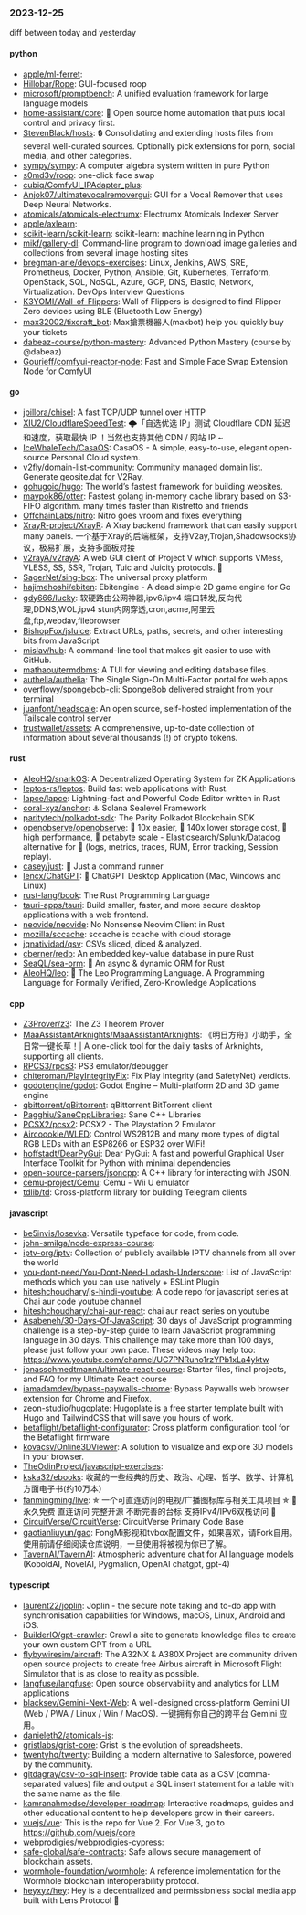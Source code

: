 ### 2023-12-25
diff between today and yesterday

#### python
* [apple/ml-ferret](https://github.com/apple/ml-ferret): 
* [Hillobar/Rope](https://github.com/Hillobar/Rope): GUI-focused roop
* [microsoft/promptbench](https://github.com/microsoft/promptbench): A unified evaluation framework for large language models
* [home-assistant/core](https://github.com/home-assistant/core): 🏡 Open source home automation that puts local control and privacy first.
* [StevenBlack/hosts](https://github.com/StevenBlack/hosts): 🔒 Consolidating and extending hosts files from several well-curated sources. Optionally pick extensions for porn, social media, and other categories.
* [sympy/sympy](https://github.com/sympy/sympy): A computer algebra system written in pure Python
* [s0md3v/roop](https://github.com/s0md3v/roop): one-click face swap
* [cubiq/ComfyUI_IPAdapter_plus](https://github.com/cubiq/ComfyUI_IPAdapter_plus): 
* [Anjok07/ultimatevocalremovergui](https://github.com/Anjok07/ultimatevocalremovergui): GUI for a Vocal Remover that uses Deep Neural Networks.
* [atomicals/atomicals-electrumx](https://github.com/atomicals/atomicals-electrumx): Electrumx Atomicals Indexer Server
* [apple/axlearn](https://github.com/apple/axlearn): 
* [scikit-learn/scikit-learn](https://github.com/scikit-learn/scikit-learn): scikit-learn: machine learning in Python
* [mikf/gallery-dl](https://github.com/mikf/gallery-dl): Command-line program to download image galleries and collections from several image hosting sites
* [bregman-arie/devops-exercises](https://github.com/bregman-arie/devops-exercises): Linux, Jenkins, AWS, SRE, Prometheus, Docker, Python, Ansible, Git, Kubernetes, Terraform, OpenStack, SQL, NoSQL, Azure, GCP, DNS, Elastic, Network, Virtualization. DevOps Interview Questions
* [K3YOMI/Wall-of-Flippers](https://github.com/K3YOMI/Wall-of-Flippers): Wall of Flippers is designed to find Flipper Zero devices using BLE (Bluetooth Low Energy)
* [max32002/tixcraft_bot](https://github.com/max32002/tixcraft_bot): Max搶票機器人(maxbot) help you quickly buy your tickets
* [dabeaz-course/python-mastery](https://github.com/dabeaz-course/python-mastery): Advanced Python Mastery (course by @dabeaz)
* [Gourieff/comfyui-reactor-node](https://github.com/Gourieff/comfyui-reactor-node): Fast and Simple Face Swap Extension Node for ComfyUI

#### go
* [jpillora/chisel](https://github.com/jpillora/chisel): A fast TCP/UDP tunnel over HTTP
* [XIU2/CloudflareSpeedTest](https://github.com/XIU2/CloudflareSpeedTest): 🌩「自选优选 IP」测试 Cloudflare CDN 延迟和速度，获取最快 IP ！当然也支持其他 CDN / 网站 IP ~
* [IceWhaleTech/CasaOS](https://github.com/IceWhaleTech/CasaOS): CasaOS - A simple, easy-to-use, elegant open-source Personal Cloud system.
* [v2fly/domain-list-community](https://github.com/v2fly/domain-list-community): Community managed domain list. Generate geosite.dat for V2Ray.
* [gohugoio/hugo](https://github.com/gohugoio/hugo): The world’s fastest framework for building websites.
* [maypok86/otter](https://github.com/maypok86/otter): Fastest golang in-memory cache library based on S3-FIFO algorithm. many times faster than Ristretto and friends
* [OffchainLabs/nitro](https://github.com/OffchainLabs/nitro): Nitro goes vroom and fixes everything
* [XrayR-project/XrayR](https://github.com/XrayR-project/XrayR): A Xray backend framework that can easily support many panels. 一个基于Xray的后端框架，支持V2ay,Trojan,Shadowsocks协议，极易扩展，支持多面板对接
* [v2rayA/v2rayA](https://github.com/v2rayA/v2rayA): A web GUI client of Project V which supports VMess, VLESS, SS, SSR, Trojan, Tuic and Juicity protocols. 🚀
* [SagerNet/sing-box](https://github.com/SagerNet/sing-box): The universal proxy platform
* [hajimehoshi/ebiten](https://github.com/hajimehoshi/ebiten): Ebitengine - A dead simple 2D game engine for Go
* [gdy666/lucky](https://github.com/gdy666/lucky): 软硬路由公网神器,ipv6/ipv4 端口转发,反向代理,DDNS,WOL,ipv4 stun内网穿透,cron,acme,阿里云盘,ftp,webdav,filebrowser
* [BishopFox/jsluice](https://github.com/BishopFox/jsluice): Extract URLs, paths, secrets, and other interesting bits from JavaScript
* [mislav/hub](https://github.com/mislav/hub): A command-line tool that makes git easier to use with GitHub.
* [mathaou/termdbms](https://github.com/mathaou/termdbms): A TUI for viewing and editing database files.
* [authelia/authelia](https://github.com/authelia/authelia): The Single Sign-On Multi-Factor portal for web apps
* [overflowy/spongebob-cli](https://github.com/overflowy/spongebob-cli): SpongeBob delivered straight from your terminal
* [juanfont/headscale](https://github.com/juanfont/headscale): An open source, self-hosted implementation of the Tailscale control server
* [trustwallet/assets](https://github.com/trustwallet/assets): A comprehensive, up-to-date collection of information about several thousands (!) of crypto tokens.

#### rust
* [AleoHQ/snarkOS](https://github.com/AleoHQ/snarkOS): A Decentralized Operating System for ZK Applications
* [leptos-rs/leptos](https://github.com/leptos-rs/leptos): Build fast web applications with Rust.
* [lapce/lapce](https://github.com/lapce/lapce): Lightning-fast and Powerful Code Editor written in Rust
* [coral-xyz/anchor](https://github.com/coral-xyz/anchor): ⚓ Solana Sealevel Framework
* [paritytech/polkadot-sdk](https://github.com/paritytech/polkadot-sdk): The Parity Polkadot Blockchain SDK
* [openobserve/openobserve](https://github.com/openobserve/openobserve): 🚀 10x easier, 🚀 140x lower storage cost, 🚀 high performance, 🚀 petabyte scale - Elasticsearch/Splunk/Datadog alternative for 🚀 (logs, metrics, traces, RUM, Error tracking, Session replay).
* [casey/just](https://github.com/casey/just): 🤖 Just a command runner
* [lencx/ChatGPT](https://github.com/lencx/ChatGPT): 🔮 ChatGPT Desktop Application (Mac, Windows and Linux)
* [rust-lang/book](https://github.com/rust-lang/book): The Rust Programming Language
* [tauri-apps/tauri](https://github.com/tauri-apps/tauri): Build smaller, faster, and more secure desktop applications with a web frontend.
* [neovide/neovide](https://github.com/neovide/neovide): No Nonsense Neovim Client in Rust
* [mozilla/sccache](https://github.com/mozilla/sccache): sccache is ccache with cloud storage
* [jqnatividad/qsv](https://github.com/jqnatividad/qsv): CSVs sliced, diced & analyzed.
* [cberner/redb](https://github.com/cberner/redb): An embedded key-value database in pure Rust
* [SeaQL/sea-orm](https://github.com/SeaQL/sea-orm): 🐚 An async & dynamic ORM for Rust
* [AleoHQ/leo](https://github.com/AleoHQ/leo): 🦁 The Leo Programming Language. A Programming Language for Formally Verified, Zero-Knowledge Applications

#### cpp
* [Z3Prover/z3](https://github.com/Z3Prover/z3): The Z3 Theorem Prover
* [MaaAssistantArknights/MaaAssistantArknights](https://github.com/MaaAssistantArknights/MaaAssistantArknights): 《明日方舟》小助手，全日常一键长草！| A one-click tool for the daily tasks of Arknights, supporting all clients.
* [RPCS3/rpcs3](https://github.com/RPCS3/rpcs3): PS3 emulator/debugger
* [chiteroman/PlayIntegrityFix](https://github.com/chiteroman/PlayIntegrityFix): Fix Play Integrity (and SafetyNet) verdicts.
* [godotengine/godot](https://github.com/godotengine/godot): Godot Engine – Multi-platform 2D and 3D game engine
* [qbittorrent/qBittorrent](https://github.com/qbittorrent/qBittorrent): qBittorrent BitTorrent client
* [Pagghiu/SaneCppLibraries](https://github.com/Pagghiu/SaneCppLibraries): Sane C++ Libraries
* [PCSX2/pcsx2](https://github.com/PCSX2/pcsx2): PCSX2 - The Playstation 2 Emulator
* [Aircoookie/WLED](https://github.com/Aircoookie/WLED): Control WS2812B and many more types of digital RGB LEDs with an ESP8266 or ESP32 over WiFi!
* [hoffstadt/DearPyGui](https://github.com/hoffstadt/DearPyGui): Dear PyGui: A fast and powerful Graphical User Interface Toolkit for Python with minimal dependencies
* [open-source-parsers/jsoncpp](https://github.com/open-source-parsers/jsoncpp): A C++ library for interacting with JSON.
* [cemu-project/Cemu](https://github.com/cemu-project/Cemu): Cemu - Wii U emulator
* [tdlib/td](https://github.com/tdlib/td): Cross-platform library for building Telegram clients

#### javascript
* [be5invis/Iosevka](https://github.com/be5invis/Iosevka): Versatile typeface for code, from code.
* [john-smilga/node-express-course](https://github.com/john-smilga/node-express-course): 
* [iptv-org/iptv](https://github.com/iptv-org/iptv): Collection of publicly available IPTV channels from all over the world
* [you-dont-need/You-Dont-Need-Lodash-Underscore](https://github.com/you-dont-need/You-Dont-Need-Lodash-Underscore): List of JavaScript methods which you can use natively + ESLint Plugin
* [hiteshchoudhary/js-hindi-youtube](https://github.com/hiteshchoudhary/js-hindi-youtube): A code repo for javascript series at Chai aur code youtube channel
* [hiteshchoudhary/chai-aur-react](https://github.com/hiteshchoudhary/chai-aur-react): chai aur react series on youtube
* [Asabeneh/30-Days-Of-JavaScript](https://github.com/Asabeneh/30-Days-Of-JavaScript): 30 days of JavaScript programming challenge is a step-by-step guide to learn JavaScript programming language in 30 days. This challenge may take more than 100 days, please just follow your own pace. These videos may help too: https://www.youtube.com/channel/UC7PNRuno1rzYPb1xLa4yktw
* [jonasschmedtmann/ultimate-react-course](https://github.com/jonasschmedtmann/ultimate-react-course): Starter files, final projects, and FAQ for my Ultimate React course
* [iamadamdev/bypass-paywalls-chrome](https://github.com/iamadamdev/bypass-paywalls-chrome): Bypass Paywalls web browser extension for Chrome and Firefox.
* [zeon-studio/hugoplate](https://github.com/zeon-studio/hugoplate): Hugoplate is a free starter template built with Hugo and TailwindCSS that will save you hours of work.
* [betaflight/betaflight-configurator](https://github.com/betaflight/betaflight-configurator): Cross platform configuration tool for the Betaflight firmware
* [kovacsv/Online3DViewer](https://github.com/kovacsv/Online3DViewer): A solution to visualize and explore 3D models in your browser.
* [TheOdinProject/javascript-exercises](https://github.com/TheOdinProject/javascript-exercises): 
* [kska32/ebooks](https://github.com/kska32/ebooks): 收藏的一些经典的历史、政治、心理、哲学、数学、计算机方面电子书(约10万本）
* [fanmingming/live](https://github.com/fanmingming/live): ✯ 一个可直连访问的电视/广播图标库与相关工具项目 ✯ 🔕 永久免费 直连访问 完整开源 不断完善的台标 支持IPv4/IPv6双栈访问 🔕
* [CircuitVerse/CircuitVerse](https://github.com/CircuitVerse/CircuitVerse): CircuitVerse Primary Code Base
* [gaotianliuyun/gao](https://github.com/gaotianliuyun/gao): FongMi影视和tvbox配置文件，如果喜欢，请Fork自用。使用前请仔细阅读仓库说明，一旦使用将被视为你已了解。
* [TavernAI/TavernAI](https://github.com/TavernAI/TavernAI): Atmospheric adventure chat for AI language models (KoboldAI, NovelAI, Pygmalion, OpenAI chatgpt, gpt-4)

#### typescript
* [laurent22/joplin](https://github.com/laurent22/joplin): Joplin - the secure note taking and to-do app with synchronisation capabilities for Windows, macOS, Linux, Android and iOS.
* [BuilderIO/gpt-crawler](https://github.com/BuilderIO/gpt-crawler): Crawl a site to generate knowledge files to create your own custom GPT from a URL
* [flybywiresim/aircraft](https://github.com/flybywiresim/aircraft): The A32NX & A380X Project are community driven open source projects to create free Airbus aircraft in Microsoft Flight Simulator that is as close to reality as possible.
* [langfuse/langfuse](https://github.com/langfuse/langfuse): Open source observability and analytics for LLM applications
* [blacksev/Gemini-Next-Web](https://github.com/blacksev/Gemini-Next-Web): A well-designed cross-platform Gemini UI (Web / PWA / Linux / Win / MacOS). 一键拥有你自己的跨平台 Gemini 应用。
* [danieleth2/atomicals-js](https://github.com/danieleth2/atomicals-js): 
* [gristlabs/grist-core](https://github.com/gristlabs/grist-core): Grist is the evolution of spreadsheets.
* [twentyhq/twenty](https://github.com/twentyhq/twenty): Building a modern alternative to Salesforce, powered by the community.
* [gitdagray/csv-to-sql-insert](https://github.com/gitdagray/csv-to-sql-insert): Provide table data as a CSV (comma-separated values) file and output a SQL insert statement for a table with the same name as the file.
* [kamranahmedse/developer-roadmap](https://github.com/kamranahmedse/developer-roadmap): Interactive roadmaps, guides and other educational content to help developers grow in their careers.
* [vuejs/vue](https://github.com/vuejs/vue): This is the repo for Vue 2. For Vue 3, go to https://github.com/vuejs/core
* [webprodigies/webprodigies-cypress](https://github.com/webprodigies/webprodigies-cypress): 
* [safe-global/safe-contracts](https://github.com/safe-global/safe-contracts): Safe allows secure management of blockchain assets.
* [wormhole-foundation/wormhole](https://github.com/wormhole-foundation/wormhole): A reference implementation for the Wormhole blockchain interoperability protocol.
* [heyxyz/hey](https://github.com/heyxyz/hey): Hey is a decentralized and permissionless social media app built with Lens Protocol 🌿
